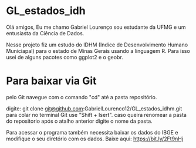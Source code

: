# GL_estados_idh

Olá amigos,
Eu me chamo Gabriel Lourenço sou estudante da UFMG e um entusiasta da Ciência de Dados.

Nesse projeto fiz um estudo do IDHM (Indice de Desenvolvimento Humano Municiapal) para 
o estado de Minas Gerais usando a linguagem R.
Para isso usei de alguns pacotes como ggplot2 e o geobr.

# Para baixar via Git

pelo Git navegue com o comando "cd" até a pasta repositório.

digite: git clone git@github.com:GabrielLourenco12/GL_estados_idhm.git para colar no terminal Git use "Shift + Isert". caso queira renomear a pasta do repositorio após o atalho anterior digite o nome da pasta.

Para acessar o programa também necessita baixar os dados do IBGE e modifique o seu diretório com os dados.
Baixe aqui: https://bit.ly/2Ft9nHj
